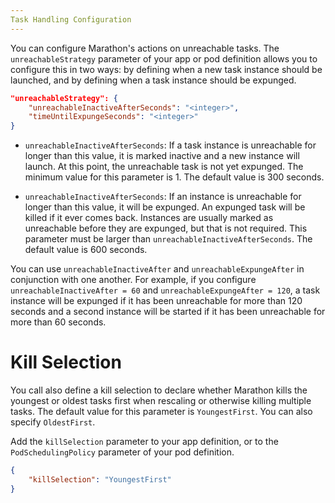 ```yaml
---
Task Handling Configuration
---
```


You can configure Marathon's actions on unreachable tasks. The `unreachableStrategy` parameter of your app or pod definition allows you to configure this in two ways: by defining when a new task instance should be launched, and by defining when a task instance should be expunged.

```json
"unreachableStrategy": {
	"unreachableInactiveAfterSeconds": "<integer>",
	"timeUntilExpungeSeconds": "<integer>"
}
```

- `unreachableInactiveAfterSeconds`: If a task instance is unreachable for longer than this value, it is marked inactive and a new instance will launch. At this point, the unreachable task is not yet expunged. The minimum value for this parameter is 1. The default value is 300 seconds.

- `unreachableInactiveAfterSeconds`: If an instance is unreachable for longer than this value, it will be expunged. An expunged task will be killed if it ever comes back. Instances are usually marked as unreachable before they are expunged, but that is not required. This parameter must be larger than `unreachableInactiveAfterSeconds`. The default value is 600 seconds.

You can use `unreachableInactiveAfter` and `unreachableExpungeAfter` in conjunction with one another. For example, if you configure `unreachableInactiveAfter = 60` and `unreachableExpungeAfter = 120`, a task instance will be expunged if it has been unreachable for more than 120 seconds and a second instance will be started if it has been unreachable for more than 60 seconds.

# Kill Selection
You call also define a kill selection to declare whether Marathon kills the youngest or oldest tasks first when rescaling or otherwise killing multiple tasks. The default value for this parameter is `YoungestFirst`. You can also specify `OldestFirst`.

Add the `killSelection` parameter to your app definition, or to the `PodSchedulingPolicy` parameter of your pod definition.

```json
{
    "killSelection": "YoungestFirst"
}
```
